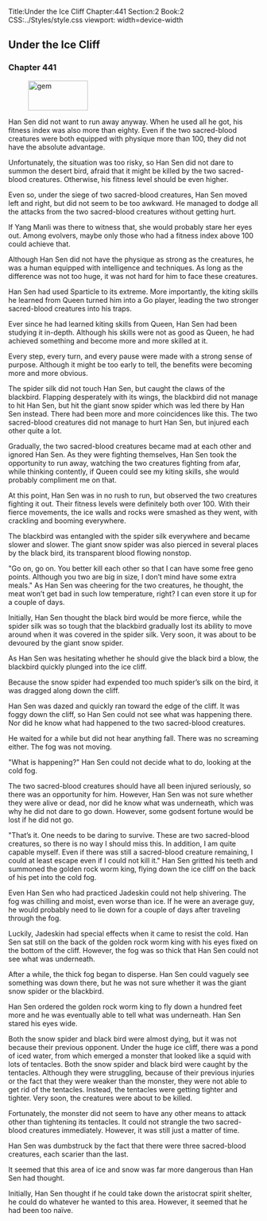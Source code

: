 Title:Under the Ice Cliff 
Chapter:441 
Section:2 
Book:2 
CSS:../Styles/style.css 
viewport: width=device-width
  
## Under the Ice Cliff
### Chapter 441 
<figure>
	<img src="../Images/gem.gif" alt="gem" id="gem" width="120" height="60" />
</figure>
  

  
  Han Sen did not want to run away anyway. When he used all he got, his fitness index was also more than eighty. Even if the two sacred-blood creatures were both equipped with physique more than 100, they did not have the absolute advantage.

Unfortunately, the situation was too risky, so Han Sen did not dare to summon the desert bird, afraid that it might be killed by the two sacred-blood creatures. Otherwise, his fitness level should be even higher.

Even so, under the siege of two sacred-blood creatures, Han Sen moved left and right, but did not seem to be too awkward. He managed to dodge all the attacks from the two sacred-blood creatures without getting hurt.

If Yang Manli was there to witness that, she would probably stare her eyes out. Among evolvers, maybe only those who had a fitness index above 100 could achieve that.

Although Han Sen did not have the physique as strong as the creatures, he was a human equipped with intelligence and techniques. As long as the difference was not too huge, it was not hard for him to face these creatures.

Han Sen had used Sparticle to its extreme. More importantly, the kiting skills he learned from Queen turned him into a Go player, leading the two stronger sacred-blood creatures into his traps.

Ever since he had learned kiting skills from Queen, Han Sen had been studying it in-depth. Although his skills were not as good as Queen, he had achieved something and become more and more skilled at it.

Every step, every turn, and every pause were made with a strong sense of purpose. Although it might be too early to tell, the benefits were becoming more and more obvious.

The spider silk did not touch Han Sen, but caught the claws of the blackbird. Flapping desperately with its wings, the blackbird did not manage to hit Han Sen, but hit the giant snow spider which was led there by Han Sen instead. There had been more and more coincidences like this. The two sacred-blood creatures did not manage to hurt Han Sen, but injured each other quite a lot.

Gradually, the two sacred-blood creatures became mad at each other and ignored Han Sen. As they were fighting themselves, Han Sen took the opportunity to run away, watching the two creatures fighting from afar, while thinking contently, if Queen could see my kiting skills, she would probably compliment me on that.

At this point, Han Sen was in no rush to run, but observed the two creatures fighting it out. Their fitness levels were definitely both over 100. With their fierce movements, the ice walls and rocks were smashed as they went, with crackling and booming everywhere.

The blackbird was entangled with the spider silk everywhere and became slower and slower. The giant snow spider was also pierced in several places by the black bird, its transparent blood flowing nonstop.

"Go on, go on. You better kill each other so that I can have some free geno points. Although you two are big in size, I don’t mind have some extra meals." As Han Sen was cheering for the two creatures, he thought, the meat won’t get bad in such low temperature, right? I can even store it up for a couple of days.

Initially, Han Sen thought the black bird would be more fierce, while the spider silk was so tough that the blackbird gradually lost its ability to move around when it was covered in the spider silk. Very soon, it was about to be devoured by the giant snow spider.

As Han Sen was hesitating whether he should give the black bird a blow, the blackbird quickly plunged into the ice cliff.

Because the snow spider had expended too much spider’s silk on the bird, it was dragged along down the cliff.

Han Sen was dazed and quickly ran toward the edge of the cliff. It was foggy down the cliff, so Han Sen could not see what was happening there. Nor did he know what had happened to the two sacred-blood creatures.

He waited for a while but did not hear anything fall. There was no screaming either. The fog was not moving.

"What is happening?" Han Sen could not decide what to do, looking at the cold fog.

The two sacred-blood creatures should have all been injured seriously, so there was an opportunity for him. However, Han Sen was not sure whether they were alive or dead, nor did he know what was underneath, which was why he did not dare to go down. However, some godsent fortune would be lost if he did not go.

"That’s it. One needs to be daring to survive. These are two sacred-blood creatures, so there is no way I should miss this. In addition, I am quite capable myself. Even if there was still a sacred-blood creature remaining, I could at least escape even if I could not kill it." Han Sen gritted his teeth and summoned the golden rock worm king, flying down the ice cliff on the back of his pet into the cold fog.

Even Han Sen who had practiced Jadeskin could not help shivering. The fog was chilling and moist, even worse than ice. If he were an average guy, he would probably need to lie down for a couple of days after traveling through the fog.

Luckily, Jadeskin had special effects when it came to resist the cold. Han Sen sat still on the back of the golden rock worm king with his eyes fixed on the bottom of the cliff. However, the fog was so thick that Han Sen could not see what was underneath.

After a while, the thick fog began to disperse. Han Sen could vaguely see something was down there, but he was not sure whether it was the giant snow spider or the blackbird.

Han Sen ordered the golden rock worm king to fly down a hundred feet more and he was eventually able to tell what was underneath. Han Sen stared his eyes wide.

Both the snow spider and black bird were almost dying, but it was not because their previous opponent. Under the huge ice cliff, there was a pond of iced water, from which emerged a monster that looked like a squid with lots of tentacles. Both the snow spider and black bird were caught by the tentacles. Although they were struggling, because of their previous injuries or the fact that they were weaker than the monster, they were not able to get rid of the tentacles. Instead, the tentacles were getting tighter and tighter. Very soon, the creatures were about to be killed.

Fortunately, the monster did not seem to have any other means to attack other than tightening its tentacles. It could not strangle the two sacred-blood creatures immediately. However, it was still just a matter of time.

Han Sen was dumbstruck by the fact that there were three sacred-blood creatures, each scarier than the last.

It seemed that this area of ice and snow was far more dangerous than Han Sen had thought.

Initially, Han Sen thought if he could take down the aristocrat spirit shelter, he could do whatever he wanted to this area. However, it seemed that he had been too naïve.
